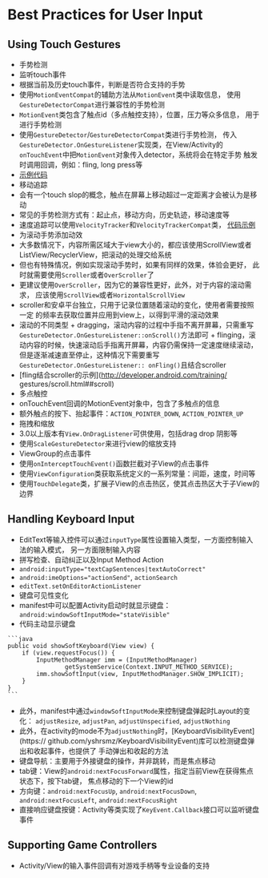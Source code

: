 # Best Practices for User Input

## Using Touch Gestures
+  手势检测
  +  监听touch事件
  +  根据当前及历史touch事件，判断是否符合支持的手势
  +  使用`MotionEventCompat`的辅助方法从`MotionEvent`类中读取信息，
  使用`GestureDetectorCompat`进行兼容性的手势检测
  +  `MotionEvent`类包含了触点id（多点触控支持），位置，压力等众多信息，
  用于进行手势检测
  +  使用`GestureDetector`/`GestureDetectorCompat`类进行手势检测，
  传入`GestureDetector.OnGestureListener`实现类，在View/Activity的
  `onTouchEvent`中把`MotionEvent`对象传入detector，系统将会在特定手势
  触发时调用回调，例如：fling, long press等
  +  [示例代码](http://developer.android.com/training/gestures/detector.html#detect)
+  移动追踪
  +  会有一个touch slop的概念，触点在屏幕上移动超过一定距离才会被认为是移动
  +  常见的手势检测方式有：起止点，移动方向，历史轨迹，移动速度等
  +  速度追踪可以使用`VelocityTracker`和`VelocityTrackerCompat`类，
  [代码示例](http://developer.android.com/training/gestures/movement.html#velocity)
+  为滚动手势添加动效
  +  大多数情况下，内容所需区域大于view大小的，都应该使用ScrollView或者
  ListView/RecyclerView，把滚动的处理交给系统
  +  但也有特殊情况，例如实现滚动手势时，如果有同样的效果，体验会更好，
  此时就需要使用`Scroller`或者`OverScroller`了
  +  更建议使用`OverScroller`，因为它的兼容性更好，此外，对于内容的滚动需求，
  应该使用`ScrollView`或者`HorizontalScrollView`
  +  scroller和安卓平台独立，只用于记录位置随着滚动的变化，使用者需要按照一定
  的频率去获取位置并应用到view上，以得到平滑的滚动效果
  +  滚动的不同类型
    +  dragging，滚动内容的过程中手指不离开屏幕，只需重写
    `GestureDetector.OnGestureListener::onScroll()`方法即可
    +  flinging，滚动内容的时候，快速滚动后手指离开屏幕，内容仍需保持一定速度继续滚动，
    但是逐渐减速直至停止，这种情况下需要重写`GestureDetector.OnGestureListener::
    onFling()`且结合scroller
  +  [fling结合scroller的示例](http://developer.android.com/training/
  gestures/scroll.html##scroll)
+  多点触控
  +  onTouchEvent回调的MotionEvent对象中，包含了多触点的信息
  +  额外触点的按下、抬起事件：`ACTION_POINTER_DOWN`, `ACTION_POINTER_UP`
+  拖拽和缩放
  +  3.0以上版本有`View.OnDragListener`可供使用，包括drag drop 阴影等
  +  使用`ScaleGestureDetector`来进行view的缩放支持
+  ViewGroup的点击事件
  +  使用`onInterceptTouchEvent()`函数拦截对子View的点击事件
  +  使用`ViewConfiguration`类获取系统定义的一系列常量：间距，速度，时间等
  +  使用`TouchDelegate`类，扩展子View的点击热区，使其点击热区大于子View的边界

## Handling Keyboard Input
+  EditText等输入控件可以通过`inputType`属性设置输入类型，一方面控制输入法的输入模式，
另一方面限制输入内容
+  拼写检查、自动纠正以及Input Method Action
  +  `android:inputType="textCapSentences|textAutoCorrect"`
  +  `android:imeOptions="actionSend"`, `actionSearch`
  +  `editText.setOnEditorActionListener`
+  键盘可见性变化
  +  manifest中可以配置Activity启动时就显示键盘：`android:windowSoftInputMode="stateVisible"`
  +  代码主动显示键盘
  
   	```java
    public void showSoftKeyboard(View view) {
        if (view.requestFocus()) {
            InputMethodManager imm = (InputMethodManager)
                    getSystemService(Context.INPUT_METHOD_SERVICE);
            imm.showSoftInput(view, InputMethodManager.SHOW_IMPLICIT);
        }
    }	
    ```

  +  此外，manifest中通过`windowSoftInputMode`来控制键盘弹起时Layout的变化：
  `adjustResize`, `adjustPan`, `adjustUnspecified`, `adjustNothing`
  +  此外，在activity的mode不为`adjustNothing`时，[KeyboardVisibilityEvent](https://
  github.com/yshrsmz/KeyboardVisibilityEvent)库可以检测键盘弹出和收起事件，也提供了
  手动弹出和收起的方法
+  键盘导航：主要用于外接键盘的操作，并非跳转，而是焦点移动
  +  tab键：View的`android:nextFocusForward`属性，指定当前View在获得焦点状态下，按下tab键，
  焦点移动的下一个View的id
  +  方向键：`android:nextFocusUp`, `android:nextFocusDown`, `android:nextFocusLeft`, 
  `android:nextFocusRight`
+  直接响应键盘按键：Activity等类实现了`KeyEvent.Callback`接口可以监听键盘事件

## Supporting Game Controllers
+  Activity/View的输入事件回调有对游戏手柄等专业设备的支持

